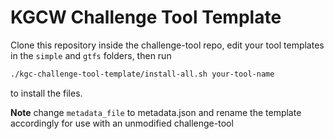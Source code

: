 # KGCW Challenge Tool Template

Clone this repository inside the challenge-tool repo, edit your
tool templates in the `simple` and `gtfs` folders, then run

```bash
./kgc-challenge-tool-template/install-all.sh your-tool-name
```

to install the files.

**Note** change `metadata_file` to metadata.json and rename the
template accordingly for use with an unmodified challenge-tool
